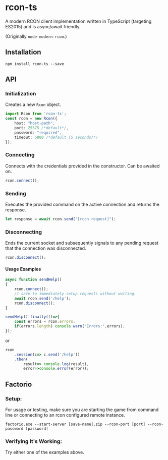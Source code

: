rcon-ts
==============
A modern RCON client implementation written in TypeScript (targeting ES2015) and is async/await friendly.

(Originally `node-modern-rcon`.)

## Installation

```
npm install rcon-ts --save
```

## API

### Initialization

Creates a new `Rcon` object.

```typescript
import Rcon from 'rcon-ts';
const rcon = new Rcon({
    host: "host-path",
    port: 25575 /*default*/, 
    password: "required",
    timeout: 5000 /*default (5 seconds)*/
});
````

### Connecting

Connects with the credentials provided in the constructor.
Can be awaited on.
```typescript
rcon.connect();
```

### Sending

Executes the provided command on the active connection and returns the response.

```typescript
let response = await rcon.send("[rcon request]");
````
### Disconnecting

Ends the current socket and subsequently signals to any pending request that the connection was disconnected.

```typescript
rcon.disconnect();
````

#### Usage Examples

```typescript
async function sendHelp()
{
	rcon.connect();
	// safe to immediately setup requests without waiting.
	await rcon.send('/help');
	rcon.disconnect();
}

sendHelp().finally(()=>{
	const errors = rcon.errors;
	if(errors.length) console.warn("Errors:",errors);
});
```

or

```typescript
rcon
	.session(c=> c.send('/help'))
	.then(
		result=> console.log(result),
		error=>console.error(error));

```

## Factorio

### Setup:

For usage or testing, make sure you are starting the game from command line or connecting to an rcon configured remote instance.

`factorio.exe --start-server [save-name].zip --rcon-port [port] --rcon-password [password]`

### Verifying It's Working:

Try either one of the examples above.
